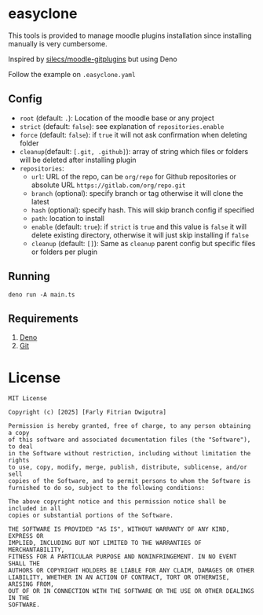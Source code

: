 # easyclone

This tools is provided to manage moodle plugins installation since installing manually is very cumbersome.

Inspired by [silecs/moodle-gitplugins](https://github.com/silecs/moodle-gitplugins) but using Deno

Follow the example on `.easyclone.yaml`

## Config

* `root` (default: `.`): Location of the moodle base or any project
* `strict` (default: `false`): see explanation of `repositories.enable`
* `force` (default: `false`): if `true` it will not ask confirmation when deleting folder
* `cleanup`(default: `[.git, .github]`): array of string which files or folders will be deleted after installing plugin
* `repositories`:
  * `url`: URL of the repo, can be `org/repo` for Github repositories or absolute URL `https://gitlab.com/org/repo.git`
  * `branch` (optional): specify branch or tag otherwise it will clone the latest
  * `hash` (optional): specify hash. This will skip branch config if specified
  * `path`: location to install
  * `enable` (default: `true`): if `strict` is `true` and this value is `false` it will delete existing directory, otherwise it will just skip installing if `false`
  * `cleanup` (default: `[]`): Same as `cleanup` parent config but specific files or folders per plugin

## Running

`deno run -A main.ts`

## Requirements
1. [Deno](https://deno.com)
2. [Git](https://git.com)


# License

```
MIT License

Copyright (c) [2025] [Farly Fitrian Dwiputra]

Permission is hereby granted, free of charge, to any person obtaining a copy
of this software and associated documentation files (the "Software"), to deal
in the Software without restriction, including without limitation the rights
to use, copy, modify, merge, publish, distribute, sublicense, and/or sell
copies of the Software, and to permit persons to whom the Software is
furnished to do so, subject to the following conditions:

The above copyright notice and this permission notice shall be included in all
copies or substantial portions of the Software.

THE SOFTWARE IS PROVIDED "AS IS", WITHOUT WARRANTY OF ANY KIND, EXPRESS OR
IMPLIED, INCLUDING BUT NOT LIMITED TO THE WARRANTIES OF MERCHANTABILITY,
FITNESS FOR A PARTICULAR PURPOSE AND NONINFRINGEMENT. IN NO EVENT SHALL THE
AUTHORS OR COPYRIGHT HOLDERS BE LIABLE FOR ANY CLAIM, DAMAGES OR OTHER
LIABILITY, WHETHER IN AN ACTION OF CONTRACT, TORT OR OTHERWISE, ARISING FROM,
OUT OF OR IN CONNECTION WITH THE SOFTWARE OR THE USE OR OTHER DEALINGS IN THE
SOFTWARE.
```